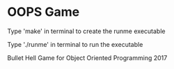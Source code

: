 # OOPS Game

Type 'make' in terminal to create the runme executable

Type './runme' in terminal to run the executable


Bullet Hell Game for Object Oriented Programming 2017
